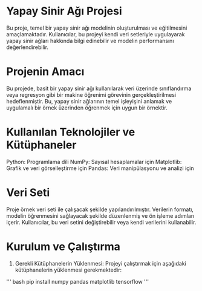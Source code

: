 # Yapay Sinir Ağı Projesi

Bu proje, temel bir yapay sinir ağı modelinin oluşturulması ve eğitilmesini amaçlamaktadır. Kullanıcılar, bu projeyi kendi veri setleriyle uygulayarak yapay sinir ağları hakkında bilgi edinebilir ve modelin performansını değerlendirebilir.

# Projenin Amacı

Bu projede, basit bir yapay sinir ağı kullanılarak veri üzerinde sınıflandırma veya regresyon gibi bir makine öğrenimi görevinin gerçekleştirilmesi hedeflenmiştir. Bu, yapay sinir ağlarının temel işleyişini anlamak ve uygulamalı bir örnek üzerinden öğrenmek için uygun bir örnektir.

# Kullanılan Teknolojiler ve Kütüphaneler

Python: Programlama dili
NumPy: Sayısal hesaplamalar için
Matplotlib: Grafik ve veri görselleştirme için
Pandas: Veri manipülasyonu ve analizi için

# Veri Seti

Proje örnek veri seti ile çalışacak şekilde yapılandırılmıştır. Verilerin formatı, modelin öğrenmesini sağlayacak şekilde düzenlenmiş ve ön işleme adımları içerir. Kullanıcılar, bu veri setini değiştirebilir veya kendi verilerini kullanabilir.

# Kurulum ve Çalıştırma

1. Gerekli Kütüphanelerin Yüklenmesi: Projeyi çalıştırmak için aşağıdaki kütüphanelerin yüklenmesi gerekmektedir:

  ''' bash
pip install numpy pandas matplotlib tensorflow
  '''

